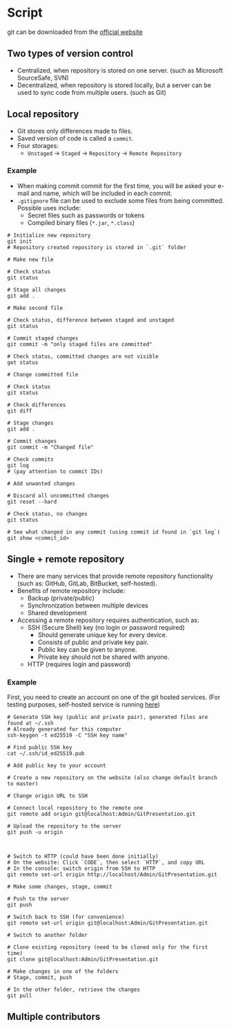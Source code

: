 # Script

git can be downloaded from the [official website](https://git-scm.com/downloads)

## Two types of version control

* Centralized, when repository is stored on one server. (such as Microsoft SourceSafe, SVN)
* Decentralized, when repository is stored locally, but a server can be used to sync code from multiple users. (such as Git)

## Local repository

* Git stores only differences made to files.
* Saved version of code is called a `commit`.
* Four storages:
    * `Unstaged` -> `Staged` -> `Repository` -> `Remote Repository`

### Example

* When making commit commit for the first time, you will be asked your e-mail and name, which will be included in each commit.
* `.gitignore` file can be used to exclude some files from being committed. Possible uses include:
  * Secret files such as passwords or tokens
  * Compiled binary files (`*.jar`, `*.class`)

```shell
# Initialize new repository
git init
# Repository created repository is stored in `.git` folder

# Make new file

# Check status
git status

# Stage all changes
git add .

# Make second file

# Check status, difference between staged and unstaged
git status

# Commit staged changes
git commit -m "only staged files are committed"

# Check status, committed changes are not visible
get status

# Change committed file

# Check status
git status

# Check differences
git diff

# Stage changes
git add .

# Commit changes
git commit -m "Changed file"

# Check commits
git log
# (pay attention to commit IDs)

# Add unwanted changes

# Discard all uncommitted changes
git reset --hard

# Check status, no changes
git status

# See what changed in any commit (using commit id found in `git log`)
git show <commit_id>
```

## Single + remote repository

* There are many services that provide remote repository functionality (such as: GitHub, GitLab, BitBucket, self-hosted).
* Benefits of remote repository include: 
  * Backup (private/public)
  * Synchronization between multiple devices
  * Shared development
* Accessing a remote repository requires authentication, such as:
  * SSH (Secure Shell) key (no login or password required)
    * Should generate unique key for every device.
    * Consists of public and private key pair.
    * Public key can be given to anyone.
    * Private key should not be shared with anyone.
  * HTTP (requires login and password)

### Example

First, you need to create an account on one of the git hosted services.
(For testing purposes, self-hosted service is running [here](http://localhost))

```shell
# Generate SSH key (public and private pair), generated files are found at ~/.ssh
# Already generated for this computer
ssh-keygen -t ed25519 -C "SSH key name"

# Find public SSH key
cat ~/.ssh/id_ed25519.pub

# Add public key to your account

# Create a new repository on the website (also change default branch to master)

# Change origin URL to SSH

# Connect local repository to the remote one
git remote add origin git@localhost:Admin/GitPresentation.git

# Upload the repository to the server
git push -u origin 



# Switch to HTTP (could have been done initially)
# On the website: Click `CODE`, then select `HTTP`, and copy URL
# In the console: switch origin from SSH to HTTP
git remote set-url origin http://localhost/Admin/GitPresentation.git

# Make some changes, stage, commit

# Push to the server
git push

# Switch back to SSH (for convenience)
git remote set-url origin git@localhost:Admin/GitPresentation.git

# Switch to another folder

# Clone existing repository (need to be cloned only for the first time)
git clone git@localhost:Admin/GitPresentation.git

# Make changes in one of the folders
# Stage, commit, push

# In the other folder, retrieve the changes
git pull
```

## Multiple contributors

